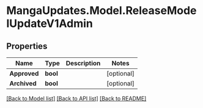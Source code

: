 # MangaUpdates.Model.ReleaseModelUpdateV1Admin

## Properties

Name | Type | Description | Notes
------------ | ------------- | ------------- | -------------
**Approved** | **bool** |  | [optional] 
**Archived** | **bool** |  | [optional] 

[[Back to Model list]](../README.md#documentation-for-models) [[Back to API list]](../README.md#documentation-for-api-endpoints) [[Back to README]](../README.md)

